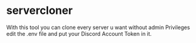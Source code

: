 # servercloner
With this tool you can clone every server u want without admin Privileges
edit the .env file and put your Discord Account Token in it. 
